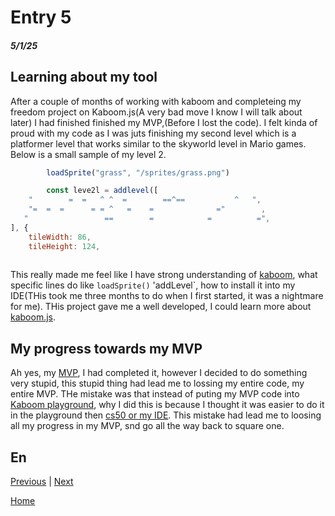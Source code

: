 # Entry 5
##### 5/1/25
 
  ## Learning about my tool
   After a couple of months of working with kaboom and completeing my freedom project on Kaboom.js(A very bad move I know I will talk about later) I had finished finished my 
  MVP,(Before I lost the code). I felt kinda of proud with my code as I was juts finishing my second level which is a platformer level that works similar to the skyworld level in Mario games. Below is a small sample of my level 2.
````js
        loadSprite("grass", "/sprites/grass.png")

        const leve2l = addlevel([
	"        =  =   ^ ^  =        ==^==           ^   ",
	"=  =  =      = = ^   =    =              ="        ,
   "                 ==        =            =          =",
], {
	tileWidth: 86,
	tileHeight: 124,
      
 ````
This really made me feel like I have strong understanding of [kaboom](https://kaboomjs.com/), what specific lines do like `loadSprite()` 'addLevel`, how to install it into my IDE(THis took me three months to do when I first started, it was a nightmare for me). THis project gave me a well developed, I could learn more about [kaboom.js](https://kaboomjs.com/).

## My progress towards my MVP

   Ah yes, my [MVP](https://github.com/fatjond0413/sep11-freedom-project/blob/main/index.html), I had completed it, however I decided to do something very stupid, this stupid thing had lead me to lossing my entire code, my entire MVP. THe mistake was that instead of puting my MVP code into [Kaboom playground](https://kaboomjs.com/play?example=add), why I did this is because I thought it was easier to do it in the playground then [cs50 or my IDE](https://cs50.dev/). This mistake had lead me to loosing all my progress in my MVP, snd go all the way back to square one.
 
## En
 

[Previous](entry04.md) | [Next](entry06.md)

[Home](../README.md)
